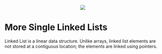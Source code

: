 <p align="center"><img src="https://www.holbertonschool.com/holberton-logo.png">
</p>

# More Single Linked Lists

Linked List is a linear data structure. Unlike arrays, linked list elements are not stored at a contiguous location; the elements are linked using pointers.
